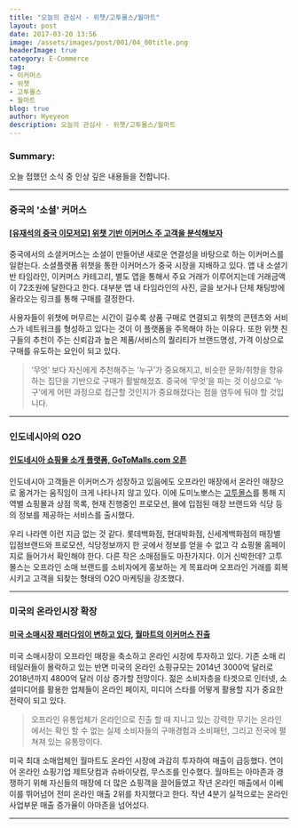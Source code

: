 ```yaml
---
title: "오늘의 관심사 - 위챗/고투몰스/월마트"
layout: post
date: 2017-03-20 13:56
image: /assets/images/post/001/04_00title.png
headerImage: true
category: E-Commerce
tag:
- 이커머스
- 위챗
- 고투몰스
- 월마트
blog: true
author: Hyeyeon
description: 오늘의 관심사 - 위챗/고투몰스/월마트
---
```


### Summary:

오늘 접했던 소식 중 인상 깊은 내용들을 전합니다.

---

### 중국의 '소셜' 커머스

#### [[유재석의 중국 이모저모] 위챗 기반 이커머스 주 고객을 분석해보자](http://www.mobiinside.com/kr/2017/03/07/wechat-ecommerce/)

중국에서의 소셜커머스는 소셜이 만들어낸 새로운 연결성을 바탕으로 하는 이커머스를 일컫는다. 소셜플랫폼 위챗을 통한 이커머스가 중국 시장을 지배하고 있다. 앱 내 소셜기반 타임라인, 이커머스 카테고리, 별도 앱을 통해서 주요 거래가 이루어지는데 거래금액이 72조원에 달한다고 한다. 대부분 앱 내 타임라인의 사진, 글을 보거나 단체 채팅방에 올라오는 링크를 통해 구매를 결정한다.

사용자들이 위챗에 머무르는 시간이 길수록 상품 구매로 연결되고 위챗의 콘텐츠와 서비스가 네트워크를 형성하고 있다는 것이 이 플랫폼을 주목해야 하는 이유다. 또한 위챗 친구들의 추천이 주는 신뢰감과 높은 제품/서비스의 퀄리티가 브랜드명성, 가격 이상으로 구매를 유도하는 요인이 되고 있다.

> ‘무엇’ 보다 자신에게 추천해주는 ‘누구’가 중요해지고, 비슷한 문화/취향을 향유하는 집단을 기반으로 구매가 활발해졌죠. 중국에 ‘무엇’을 파는 것 이상으로 ‘누구’에게 어떤 과정으로 접근할 것인지가 중요해졌다는 점을 염두에 둬야 할 것입니다.

---

### 인도네시아의 O2O

#### [인도네시아 쇼핑몰 소개 플랫폼, GoToMalls.com 오픈](http://dailyindonesia.co.kr/news/view.php?no=15124)

인도네시아 고객들은 이커머스가 성장하고 있음에도 오프라인 매장에서 온라인 매장으로 옮겨가는 움직임이 크게 나타나지 않고 있다. 이에 도미노뽀스는 [고투몰스](https://www.gotomalls.com/)를 통해 지역별 쇼핑몰과 상점 목록, 현재 진행중인 프로모션, 몰에 입점된 매장 브랜드와 식당 등의 정보를 제공하는 서비스를 출시했다.

우리 나라엔 이런 지금 없는 것 같다. 롯데백화점, 현대박화점, 신세계백화점의 매장별 입점브랜드와 프로모션, 식당정보까지 한 곳에서 정보를 얻을 수 없고 각 쇼핑몰 홈페이지로 들어가서 확인해야 한다. 다른 작은 소매점들도 마찬가지다. 이거 신박한데? 고투몰스는 오프라인 소매 브랜드를 소비자에게 홍보하는 게 목표라며 오프라인 거래를 회복시키고 고객을 되찾는 형태의 O2O 마케팅을 강조했다.

---

### 미국의 온라인시장 확장

#### [미국 소매시장 패러다임이 변하고 있다](http://www.getnews.co.kr/view.php?ud=2017031012290639316beeb3268c_16), [월마트의 이커머스 진출](http://verticalplatform.kr/archives/8658)

미국 소매시장이 오프라인 매장을 축소하고 온라인 시장에 투자하고 있다. 기존 소매 리테일러들이 몰락하고 있는 반면 미국의 온라인 쇼핑규모는 2014년 3000억 달러로 2018년까지 4800억 달러 이상 증가할 전망이다. 젊은 소비자층을 타겟으로 인터넷, 소셜미디어를 활용한 업체들이 온라인 페이지, 미디어 스타를 어떻게 활용할 지가 중요한 전략이 되고 있다.

> 오프라인 유통업체가 온라인으로 진출 할 때 지니고 있는 강력한 무기는 온라인에서는 확인 할 수 없는 실제 소비자들의 구매경험과 소비패턴, 그리고 전국에 펼쳐져 있는 유통망이다.

미국 최대 소매업체인 월마트도 온라인 시장에 과감히 투자하여 매출이 급등했다. 연이어 온라인 쇼핑기업 제트닷컴과 슈바이닷컴, 무스조를 인수했다. 월마트는 아마존과 경쟁하기 위해 자신들의 매장에 더 많은 쇼핑객을 끌어들였고 작년 온라인 매출에서 이베이를 뛰어넘어 전미 온라인 매출 2위를 차지했다고 한다. 작년 4분기 실적으로는 온라인 사업부문 매출 증가율이 아마존을 넘어섰다.

---
